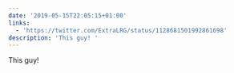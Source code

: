 ```yaml
---
date: '2019-05-15T22:05:15+01:00'
links:
  - 'https://twitter.com/ExtraLRG/status/1128681501992861698'
description: 'This guy! '
---
```

This guy! 
